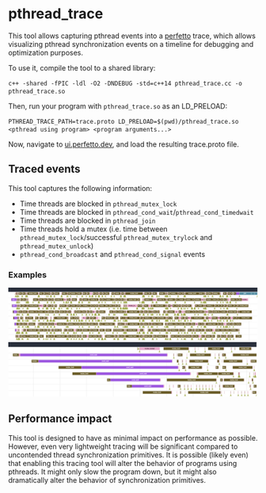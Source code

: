 # pthread_trace
This tool allows capturing pthread events into a [perfetto](https://perfetto.dev/) trace, which allows visualizing pthread synchronization events on a timeline for debugging and optimization purposes.

To use it, compile the tool to a shared library:
```
c++ -shared -fPIC -ldl -O2 -DNDEBUG -std=c++14 pthread_trace.cc -o pthread_trace.so
```

Then, run your program with `pthread_trace.so` as an LD_PRELOAD:
```
PTHREAD_TRACE_PATH=trace.proto LD_PRELOAD=$(pwd)/pthread_trace.so <pthread using program> <program arguments...>
```

Now, navigate to [ui.perfetto.dev](https://ui.perfetto.dev), and load the resulting trace.proto file.

## Traced events
This tool captures the following information:
- Time threads are blocked in `pthread_mutex_lock`
- Time threads are blocked in `pthread_cond_wait`/`pthread_cond_timedwait`
- Time threads are blocked in `pthread_join`
- Time threads hold a mutex (i.e. time between `pthread_mutex_lock`/successful `pthread_mutex_trylock` and `pthread_mutex_unlock`)
- `pthread_cond_broadcast` and `pthread_cond_signal` events

### Examples

![Example trace](example.png)
![Example zoomed](zoomed_example.png)

## Performance impact
This tool is designed to have as minimal impact on performance as possible.
However, even very lightweight tracing will be significant compared to uncontended thread synchronization primitives.
It is possible (likely even) that enabling this tracing tool will alter the behavior of programs using pthreads.
It might only slow the program down, but it might also dramatically alter the behavior of synchronization primitives.
